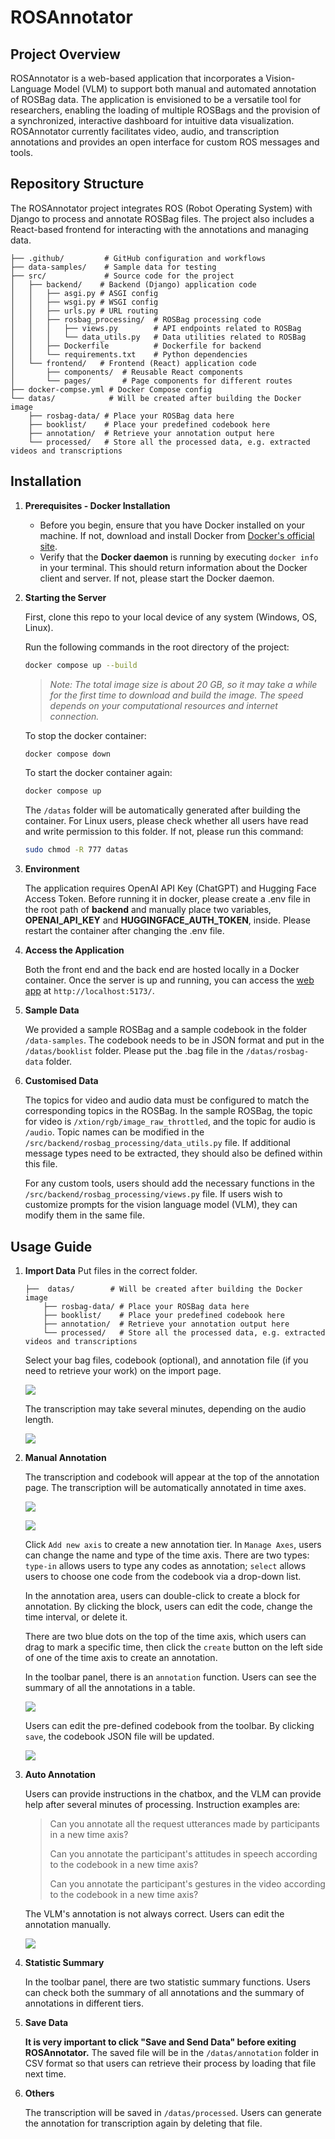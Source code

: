 # ROSAnnotator
## Project Overview
ROSAnnotator is a web-based application that incorporates a Vision-Language Model (VLM) to support both manual and automated annotation of ROSBag data. The application is envisioned to be a versatile tool for researchers, enabling the loading of multiple ROSBags and the provision of a synchronized, interactive dashboard for intuitive data visualization. ROSAnnotator currently facilitates video, audio, and transcription annotations and provides an open interface for custom ROS messages and tools.

## Repository Structure

The ROSAnnotator project integrates ROS (Robot Operating System) with Django to process and annotate ROSBag files. The project also includes a React-based frontend for interacting with the annotations and managing data.

```
├── .github/         # GitHub configuration and workflows
├── data-samples/    # Sample data for testing
├── src/             # Source code for the project
│   ├── backend/    # Backend (Django) application code
│   │   ├── asgi.py # ASGI config
│   │   ├── wsgi.py # WSGI config
│   │   ├── urls.py # URL routing
│   │   ├── rosbag_processing/  # ROSBag processing code
│   │   │   ├── views.py        # API endpoints related to ROSBag
│   │   │   └── data_utils.py   # Data utilities related to ROSBag
│   │   ├── Dockerfile          # Dockerfile for backend
│   │   └── requirements.txt    # Python dependencies
│   └── frontend/   # Frontend (React) application code
│       ├── components/  # Reusable React components
│       └── pages/       # Page components for different routes
├── docker-compse.yml # Docker Compose config
└── datas/            # Will be created after building the Docker image
    ├── rosbag-data/ # Place your ROSBag data here
    ├── booklist/    # Place your predefined codebook here
    ├── annotation/  # Retrieve your annotation output here
    └── processed/   # Store all the processed data, e.g. extracted videos and transcriptions

```

## Installation

1. **Prerequisites - Docker Installation**

   - Before you begin, ensure that you have Docker installed on your machine. If not, download and install Docker from [Docker's official site](https://www.docker.com/get-started).
   - Verify that the **Docker daemon** is running by executing `docker info` in your terminal. This should return information about the Docker client and server. If not, please start the Docker daemon.

2. **Starting the Server**

   First, clone this repo to your local device of any system (Windows, OS, Linux).

   Run the following commands in the root directory of the project:

   ```bash
   docker compose up --build
   ```

   > _Note: The total image size is about 20 GB, so it may take a while for the first time to download and build the image. The speed depends on your computational resources and internet connection._

   To stop the docker container:

   ```bash
   docker compose down
   ```

   To start the docker container again:

   ```bash
   docker compose up
   ```

   The `/datas` folder will be automatically generated after building the container. For Linux users, please check whether all users have read and write permission to this folder. If not, please run this command:

   ```bash
   sudo chmod -R 777 datas
   ```

4. **Environment**

    The application requires OpenAI API Key (ChatGPT) and Hugging Face Access Token. Before running it in docker, please create a .env file in the root path of **backend** and manually place two variables, **OPENAI_API_KEY** and **HUGGINGFACE_AUTH_TOKEN**, inside. Please restart the container after changing the .env file.

5. **Access the Application**

   Both the front end and the back end are hosted locally in a Docker container. Once the server is up and running, you can access the [web app](http://localhost:5173/) at `http://localhost:5173/`.

6. **Sample Data**

   We provided a sample ROSBag and a sample codebook in the folder `/data-samples`. The codebook needs to be in JSON format and put in the `/datas/booklist` folder. Please put the .bag file in the `/datas/rosbag-data` folder.

7. **Customised Data**

   The topics for video and audio data must be configured to match the corresponding topics in the ROSBag. In the sample ROSBag, the topic for video is `/xtion/rgb/image_raw_throttled`, and the topic for audio is `/audio`. Topic names can be modified in the `/src/backend/rosbag_processing/data_utils.py` file. If additional message types need to be extracted, they should also be defined within this file.

   For any custom tools, users should add the necessary functions in the `/src/backend/rosbag_processing/views.py` file. If users wish to customize prompts for the vision language model (VLM), they can modify them in the same file.

## Usage Guide
1. **Import Data**
    Put files in the correct folder.

    ```
    ├──  datas/        # Will be created after building the Docker image
        ├── rosbag-data/ # Place your ROSBag data here
        ├── booklist/    # Place your predefined codebook here
        ├── annotation/  # Retrieve your annotation output here
        └── processed/   # Store all the processed data, e.g. extracted videos and transcriptions
    ```

    Select your bag files, codebook (optional), and annotation file (if you need to retrieve your work) on the import page.

   ![](instruction_imgs/import_page.png)

   The transcription may take several minutes, depending on the audio length.
   
   ![](instruction_imgs/transcripting.png)
   

2. **Manual Annotation**

   The transcription and codebook will appear at the top of the annotation page. The transcription will be automatically annotated in time axes.

   ![](instruction_imgs/annotation_page.png)

   ![](instruction_imgs/manage_axis.png)

   Click `Add new axis` to create a new annotation tier. In `Manage Axes`, users can change the name and type of the time axis. There are two types: `type-in` allows users to type any codes as annotation; `select` allows users to choose one code from the codebook via a drop-down list.

   In the annotation area, users can double-click to create a block for annotation. By clicking the block, users can edit the code, change the time interval, or delete it.

   There are two blue dots on the top of the time axis, which users can drag to mark a specific time, then click the `create` button on the left side of one of the time axis to create an annotation.

   In the toolbar panel, there is an `annotation` function. Users can see the summary of all the annotations in a table.

   ![](instruction_imgs/annotation_edit.png)

   Users can edit the pre-defined codebook from the toolbar. By clicking `save`, the codebook JSON file will be updated.

   ![](instruction_imgs/codebook.png)   

4. **Auto Annotation**

   Users can provide instructions in the chatbox, and the VLM can provide help after several minutes of processing. Instruction examples are:
   
   > Can you annotate all the request utterances made by participants in a new time axis?
   > 
   > Can you annotate the participant's attitudes in speech according to the codebook in a new time axis?
   > 
   > Can you annotate the participant's gestures in the video according to the codebook in a new time axis?

   The VLM's annotation is not always correct. Users can edit the annotation manually.

   ![](instruction_imgs/auto_annotation.png) 

6. **Statistic Summary**
   
    In the toolbar panel, there are two statistic summary functions. Users can check both the summary of all annotations and the summary of annotations in different tiers.

7. **Save Data**

    **It is very important to click "Save and Send Data" before exiting ROSAnnotator.** The saved file will be in the `/datas/annotation` folder in CSV format so that users can retrieve their process by loading that file next time.

8. **Others**

   The transcription will be saved in `/datas/processed`. Users can generate the annotation for transcription again by deleting that file.
      
